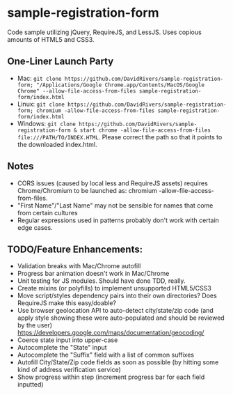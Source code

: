 # sample-registration-form
Code sample utilizing jQuery, RequireJS, and LessJS. Uses copious amounts of HTML5 and CSS3. 

## One-Liner Launch Party
  * Mac: `git clone https://github.com/DavidRivers/sample-registration-form; "/Applications/Google Chrome.app/Contents/MacOS/Google Chrome" --allow-file-access-from-files sample-registration-form/index.html`
  * Linux: `git clone https://github.com/DavidRivers/sample-registration-form; chromium -allow-file-access-from-files sample-registration-form/index.html`
  * Windows: `git clone https://github.com/DavidRivers/sample-registration-form & start chrome -allow-file-access-from-files file:///PATH/TO/INDEX.HTML`. Please correct the path so that it points to the downloaded index.html.

## Notes
  * CORS issues (caused by local less and RequireJS assets) requires Chrome/Chromium to be launched as: chromium -allow-file-access-from-files.
  * "First Name"/"Last Name" may not be sensible for names that come from certain cultures
  * Regular expressions used in patterns probably don't work with certain edge cases.

## TODO/Feature Enhancements:
  * Validation breaks with Mac/Chrome autofill
  * Progress bar animation doesn't work in Mac/Chrome
  * Unit testing for JS modules. Should have done TDD, really.
  * Create mixins (or polyfills) to implement unsupported HTML5/CSS3
  * Move script/styles dependency pairs into their own directories? Does RequireJS make this easy/doable?
  * Use browser geolocation API to auto-detect city/state/zip code (and apply style showing these were auto-populated and should be reviewed by the user) https://developers.google.com/maps/documentation/geocoding/
  * Coerce state input into upper-case
  * Autocomplete the "State" input
  * Autocomplete the "Suffix" field with a list of common suffixes
  * Autofill City/State/Zip code fields as soon as possible (by hitting some kind of address verification service)
  * Show progress within step (increment progress bar for each field inputted)
